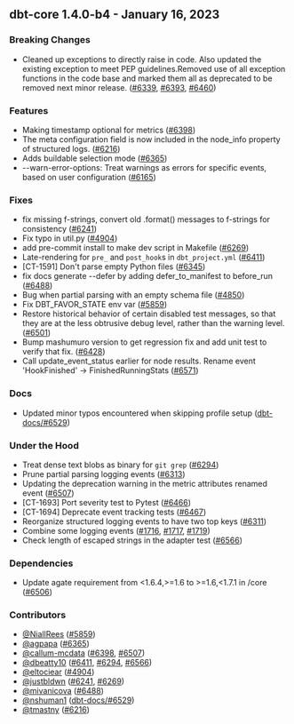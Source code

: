 ## dbt-core 1.4.0-b4 - January 16, 2023

### Breaking Changes

- Cleaned up exceptions to directly raise in code.  Also updated the existing exception to meet PEP guidelines.Removed use of all exception functions in the code base and marked them all as deprecated to be removed next minor release. ([#6339](https://github.com/dbt-labs/dbt-core/issues/6339), [#6393](https://github.com/dbt-labs/dbt-core/issues/6393), [#6460](https://github.com/dbt-labs/dbt-core/issues/6460))

### Features

- Making timestamp optional for metrics ([#6398](https://github.com/dbt-labs/dbt-core/issues/6398))
- The meta configuration field is now included in the node_info property of structured logs. ([#6216](https://github.com/dbt-labs/dbt-core/issues/6216))
- Adds buildable selection mode ([#6365](https://github.com/dbt-labs/dbt-core/issues/6365))
- --warn-error-options: Treat warnings as errors for specific events, based on user configuration ([#6165](https://github.com/dbt-labs/dbt-core/issues/6165))

### Fixes

- fix missing f-strings, convert old .format() messages to f-strings for consistency ([#6241](https://github.com/dbt-labs/dbt-core/issues/6241))
- Fix typo in util.py ([#4904](https://github.com/dbt-labs/dbt-core/issues/4904))
- add pre-commit install to make dev script in Makefile ([#6269](https://github.com/dbt-labs/dbt-core/issues/6269))
- Late-rendering for `pre_` and `post_hook`s in `dbt_project.yml` ([#6411](https://github.com/dbt-labs/dbt-core/issues/6411))
- [CT-1591] Don't parse empty Python files ([#6345](https://github.com/dbt-labs/dbt-core/issues/6345))
- fix docs generate --defer by adding defer_to_manifest to before_run ([#6488](https://github.com/dbt-labs/dbt-core/issues/6488))
- Bug when partial parsing with an empty schema file ([#4850](https://github.com/dbt-labs/dbt-core/issues/4850))
- Fix DBT_FAVOR_STATE env var ([#5859](https://github.com/dbt-labs/dbt-core/issues/5859))
- Restore historical behavior of certain disabled test messages, so that they are at the less obtrusive debug level, rather than the warning level. ([#6501](https://github.com/dbt-labs/dbt-core/issues/6501))
- Bump mashumuro version to get regression fix and add unit test to verify that fix. ([#6428](https://github.com/dbt-labs/dbt-core/issues/6428))
- Call update_event_status earlier for node results. Rename event 'HookFinished' -> FinishedRunningStats ([#6571](https://github.com/dbt-labs/dbt-core/issues/6571))

### Docs

- Updated minor typos encountered when skipping profile setup ([dbt-docs/#6529](https://github.com/dbt-labs/dbt-docs/issues/6529))

### Under the Hood

- Treat dense text blobs as binary for `git grep` ([#6294](https://github.com/dbt-labs/dbt-core/issues/6294))
- Prune partial parsing logging events ([#6313](https://github.com/dbt-labs/dbt-core/issues/6313))
- Updating the deprecation warning in the metric attributes renamed event ([#6507](https://github.com/dbt-labs/dbt-core/issues/6507))
- [CT-1693] Port severity test to Pytest ([#6466](https://github.com/dbt-labs/dbt-core/issues/6466))
- [CT-1694] Deprecate event tracking tests ([#6467](https://github.com/dbt-labs/dbt-core/issues/6467))
- Reorganize structured logging events to have two top keys ([#6311](https://github.com/dbt-labs/dbt-core/issues/6311))
- Combine some logging events ([#1716](https://github.com/dbt-labs/dbt-core/issues/1716), [#1717](https://github.com/dbt-labs/dbt-core/issues/1717), [#1719](https://github.com/dbt-labs/dbt-core/issues/1719))
- Check length of escaped strings in the adapter test ([#6566](https://github.com/dbt-labs/dbt-core/issues/6566))

### Dependencies

- Update agate requirement from <1.6.4,>=1.6 to >=1.6,<1.7.1 in /core ([#6506](https://github.com/dbt-labs/dbt-core/pull/6506))

### Contributors
- [@NiallRees](https://github.com/NiallRees) ([#5859](https://github.com/dbt-labs/dbt-core/issues/5859))
- [@agpapa](https://github.com/agpapa) ([#6365](https://github.com/dbt-labs/dbt-core/issues/6365))
- [@callum-mcdata](https://github.com/callum-mcdata) ([#6398](https://github.com/dbt-labs/dbt-core/issues/6398), [#6507](https://github.com/dbt-labs/dbt-core/issues/6507))
- [@dbeatty10](https://github.com/dbeatty10) ([#6411](https://github.com/dbt-labs/dbt-core/issues/6411), [#6294](https://github.com/dbt-labs/dbt-core/issues/6294), [#6566](https://github.com/dbt-labs/dbt-core/issues/6566))
- [@eltociear](https://github.com/eltociear) ([#4904](https://github.com/dbt-labs/dbt-core/issues/4904))
- [@justbldwn](https://github.com/justbldwn) ([#6241](https://github.com/dbt-labs/dbt-core/issues/6241), [#6269](https://github.com/dbt-labs/dbt-core/issues/6269))
- [@mivanicova](https://github.com/mivanicova) ([#6488](https://github.com/dbt-labs/dbt-core/issues/6488))
- [@nshuman1](https://github.com/nshuman1) ([dbt-docs/#6529](https://github.com/dbt-labs/dbt-docs/issues/6529))
- [@tmastny](https://github.com/tmastny) ([#6216](https://github.com/dbt-labs/dbt-core/issues/6216))
